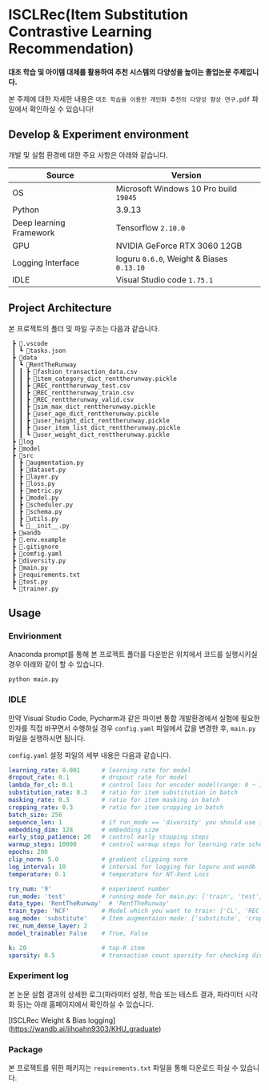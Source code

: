 # lSCLRec(Item Substitution Contrastive Learning Recommendation)

**대조 학습 및 아이템 대체를 활용하여 추천 시스템의 다양성을 높이는 졸업논문 주제입니다.**

본 주제에 대한 자세한 내용은 `대조 학습을 이용한 개인화 추천의 다양성 향상 연구.pdf` 파일에서 확인하실 수 있습니다!

## Develop & Experiment environment

개발 및 실험 환경에 대한 주요 사항은 아래와 같습니다.

|Source|Version|
|------|-------|
|OS| Microsoft Windows 10 Pro build `19045` | 
|Python| 3.9.13 | 
|Deep learning Framework| Tensorflow `2.10.0`|
|GPU| NVIDIA GeForce RTX 3060 12GB|
|Logging Interface| loguru `0.6.0`, Weight & Biases `0.13.10`|
|IDLE| Visual Studio code `1.75.1`|

## Project Architecture

본 프로젝트의 폴더 및 파일 구조는 다음과 같습니다.

```
 ┣ 📂.vscode
 ┃ ┗ 📜tasks.json
 ┣ 📂data
 ┃ ┗ 📂RentTheRunway
 ┃ ┃ ┣ 📜fashion_transaction_data.csv
 ┃ ┃ ┣ 📜item_category_dict_renttherunway.pickle
 ┃ ┃ ┣ 📜REC_renttherunway_test.csv
 ┃ ┃ ┣ 📜REC_renttherunway_train.csv
 ┃ ┃ ┣ 📜REC_renttherunway_valid.csv
 ┃ ┃ ┣ 📜sim_max_dict_renttherunway.pickle
 ┃ ┃ ┣ 📜user_age_dict_renttherunway.pickle
 ┃ ┃ ┣ 📜user_height_dict_renttherunway.pickle
 ┃ ┃ ┣ 📜user_item_list_dict_renttherunway.pickle
 ┃ ┃ ┗ 📜user_weight_dict_renttherunway.pickle
 ┣ 📂log
 ┣ 📂model
 ┣ 📂src
 ┃ ┣ 📜augmentation.py
 ┃ ┣ 📜dataset.py
 ┃ ┣ 📜layer.py
 ┃ ┣ 📜loss.py
 ┃ ┣ 📜metric.py
 ┃ ┣ 📜model.py
 ┃ ┣ 📜scheduler.py
 ┃ ┣ 📜schema.py
 ┃ ┣ 📜utils.py
 ┃ ┗ 📜__init__.py
 ┣ 📂wandb
 ┣ 📜.env.example
 ┣ 📜.gitignore
 ┣ 📜comfig.yaml
 ┣ 📜diversity.py
 ┣ 📜main.py
 ┣ 📜requirements.txt
 ┣ 📜test.py
 ┗ 📜trainer.py
```


## Usage

### Envirionment 

Anaconda prompt를 통해 본 프로젝트 폴더를 다운받은 위치에서 코드를 실행시키실 경우 아래와 같이 할 수 있습니다.

```text
python main.py
```

### IDLE

만약 Visual Studio Code, Pycharm과 같은 파이썬 통합 개발환경에서 실험에 필요한 인자를 직접 바꾸면서 수행하실 경우 `config.yaml` 파일에서 값을 변경한 후, `main.py`파일을 실행하시면 됩니다.

`config.yaml` 설정 파일의 세부 내용은 다음과 같습니다.

```yaml
learning_rate: 0.001      # learning rate for model
dropout_rate: 0.1         # dropout rate for model
lambda_for_cl: 0.1        # control loss for encoder model(range: 0 ~ 1, allow float type)
substitution_rate: 0.3    # ratio for item substitution in batch
masking_rate: 0.3         # ratio for item masking in batch
cropping_rate: 0.3        # ratio for item cropping in batch
batch_size: 256       
sequence_len: 1           # if run_mode == 'diversity' you should use 1, else using 30 will be good 
embedding_dim: 128        # embedding size
early_stop_patience: 20   # control early stopping steps
warmup_steps: 10000       # control warmup steps for learning rate scheduling
epochs: 200              
clip_norm: 5.0            # gradient clipping norm
log_interval: 10          # interval for logging for loguru and wandb
temperature: 0.1          # temperature for NT-Xent Loss

try_num: '9'              # experiment number
run_mode: 'test'          # running mode for main.py: ['train', 'test', 'diversity']
data_type: 'RentTheRunway'  # 'RentTheRunway'
train_type: 'NCF'         # Model which you want to train: ['CL', 'REC', 'ONLY_REC', 'NCF']
aug_mode: 'substitute'    # Item augmentaion mode: ['substitute', 'crop', 'mask']
rec_num_dense_layer: 2
model_trainable: False    # True, False

k: 20                     # top-K item
sparsity: 0.5             # transaction count sparsity for checking diversity
```

### Experiment log

본 논문 실험 결과의 상세한 로그(파라미터 설정, 학습 또는 테스트 결과, 파라미터 시각화 등)는 아래 홈페이지에서 확인하실 수 있습니다.

[ISCLRec Weight & Bias logging] (https://wandb.ai/jihoahn9303/KHU_graduate)

### Package

본 프로젝트를 위한 패키지는 `requirements.txt` 파일을 통해 다운로드 하실 수 있습니다.
